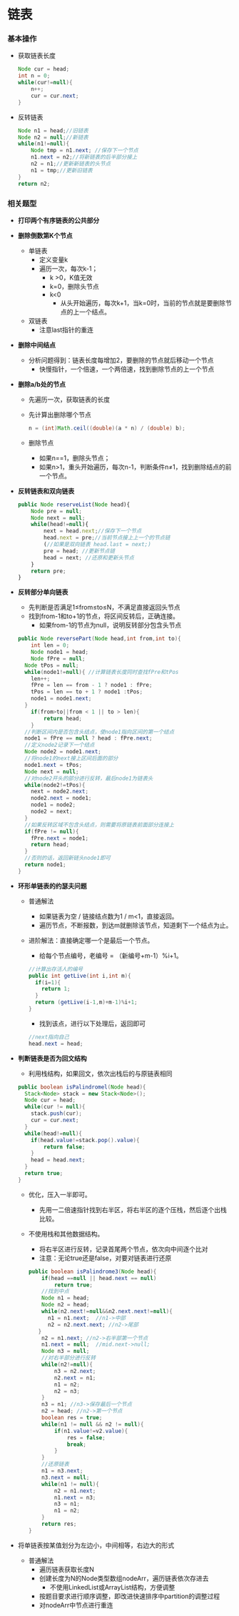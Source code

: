 # 链表

### 基本操作

- 获取链表长度
    
    ```java
    Node cur = head;
    int n = 0;
    while(cur!=null){
        n++;
        cur = cur.next;
    }
    ```
    
- 反转链表
    
    ```java
    Node n1 = head;//旧链表
    Node n2 = null;//新链表
    while(n1!=null){
        Node tmp = n1.next; //保存下一个节点
        n1.next = n2;//将新链表的后半部分接上
        n2 = n1;//更新新链表的头节点
        n1 = tmp;//更新旧链表
    }
    return n2;
    ```
    

### 相关题型

- **打印两个有序链表的公共部分**
- **删除倒数第K个节点**
    - 单链表
        - 定义变量k
        - 遍历一次，每次k-1；
            - k >0，K值无效
            - k=0，删除头节点
            - k<0
                - 从头开始遍历，每次k+1，当k=0时，当前的节点就是要删除节点的上一个结点。
    - 双链表
        - 注意last指针的重连
- **删除中间结点**
    - 分析问题得到：链表长度每增加2，要删除的节点就后移动一个节点
        - 快慢指针，一个倍速，一个两倍速，找到删除节点的上一个节点
- **删除a/b处的节点**
    - 先遍历一次，获取链表的长度
    - 先计算出删除哪个节点
        
        ```java
        n = (int)Math.ceil((double)(a * n) / (double) b);
        ```
        
    - 删除节点
        - 如果n==1，删除头节点；
        - 如果n>1，重头开始遍历，每次n-1，判断条件n≠1，找到删除结点的前一个节点。
- **反转链表和双向链表**
    
    ```jsx
    public Node reserveList(Node head){
        Node pre = null;
        Node next = null;
        while(head!=null){
            next = head.next;//保存下一个节点
            head.next = pre;//当前节点接上上一个的节点链
            (//如果是双向链表 head.last = next;)
            pre = head; //更新节点链
            head = next; //还原和更新头节点
        }
        return pre;
    }
    ```
    
- **反转部分单向链表**
    - 先判断是否满足1≤from≤to≤N，不满足直接返回头节点
    - 找到from-1和to+1的节点，将区间反转后，正确连接。
        - 如果from-1的节点为null，说明反转部分包含头节点
    
    ```java
    public Node reversePart(Node head,int from,int to){
    	int len = 0;
    	Node node1 = head;
    	Node fPre = null;
      Node tPos = null;
      while(node1!=null){ //计算链表长度同时查找fPre和tPos
        len++;
        fPre = len == from - 1 ? node1 : fPre;
        tPos = len == to + 1 ? node1 :tPos;
        node1 = node1.next;
      }
    	if(from>to||from < 1 || to > len){
    		return head;
    	}
      //判断区间内是否包含头结点，使node1指向区间的第一个结点
      node1 = fPre == null ? head : fPre.next;
      //定义node2记录下一个结点
      Node node2 = node1.next;
      //将node1的next接上区间后面的部分
      node1.next = tPos;
      Node next = null;
      //对node2开头的部分进行反转，最后node1为链表头
      while(node2!=tPos){
        next = node2.next;
        node2.next = node1;
        node1 = node2;
        node2 = next;
      }
      //如果反转区域不包含头结点，则需要将原链表前面部分连接上
      if(fPre != null){
        fPre.next = node1;
        return head;
      }
      //否则的话，返回新链头node1即可
      return node1;
    }
    ```
    
- **环形单链表的约瑟夫问题**
    - 普通解法
        - 如果链表为空 / 链接结点数为1 / m<1，直接返回。
        - 遍历节点，不断报数，到达m就删除该节点，知道剩下一个结点为止。
    - 进阶解法：直接确定哪一个是最后一个节点。
        - 给每个节点编号，老编号 = （新编号+m-1）%i+1。
        
        ```java
        //计算出存活人的编号
        public int getLive(int i,int m){
          if(i=1){
            return 1;
          }
          return (getLive(i-1,m)+m-1)%i+1;
        }
        ```
        
        - 找到该点，进行以下处理后，返回即可
        
        ```java
        //next指向自己
        head.next = head;
        ```
        
- **判断链表是否为回文结构**
    - 利用栈结构，如果回文，依次出栈后的与原链表相同
    
    ```java
    public boolean isPalindromel(Node head){
      Stack<Node> stack = new Stack<Node>();
      Node cur = head;
      while(cur != null){
        stack.push(cur);
        cur = cur.next;
      }
      while(head!=null){
        if(head.value!=stack.pop().value){
            return false;
        }
        head = head.next;
      }
      return true;
    }
    ```
    
    - 优化，压入一半即可。
        - 先用一二倍速指针找到右半区，将右半区的逐个压栈，然后逐个出栈比较。
    - 不使用栈和其他数据结构。
        - 将右半区进行反转，记录首尾两个节点，依次向中间逐个比对
        - 注意：无论true还是false，对要对链表进行还原
        
        ```java
        public boolean isPalindrome3(Node head){
            if(head ==null || head.next == null)
                return true;
            //找到中点
            Node n1 = head;
            Node n2 = head;
            while(n2.next!=null&&n2.next.next!=null){
              n1 = n1.next;  //n1->中部
              n2 = n2.next.next; //n2->尾部
           }
            n2 = n1.next; //n2->右半部第一个节点
            n1.next = null;  //mid.next->null;
            Node n3 = null;
            //对右半部分进行反转
            while(n2!=null){
                n3 = n2.next;
                n2.next = n1;
                n1 = n2;
                n2 = n3;
            }
            n3 = n1; //n3->保存最后一个节点
            n2 = head; //n2->第一个节点
            boolean res = true;
            while(n1 != null && n2 != null){
                if(n1.value!=v2.value){
                    res = false;
                    break;      
                }
            }
            //还原链表
            n1 = n3.next;
            n3.next = null;
            while(n1 != null){
                n2 = n1.next;
                n1.next = n3;
                n3 = n1;
                n1 = n2;
            }
            return res;
        }
        ```
        
- 将单链表按某值划分为左边小，中间相等，右边大的形式
    - 普通解法
        - 遍历链表获取长度N
        - 创建长度为N的Node类型数组nodeArr，遍历链表依次存进去
            - 不使用LinkedList或ArrayList结构，方便调整
        - 按题目要求进行顺序调整，即改进快速排序中partition的调整过程
        - 对nodeArr中节点进行重连